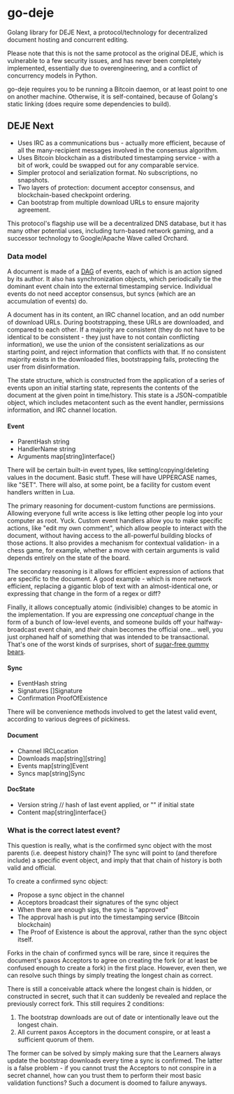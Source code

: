 go-deje
=====

Golang library for DEJE Next, a protocol/technology for decentralized document hosting and concurrent editing.

Please note that this is not the same protocol as the original DEJE, which is vulnerable to a few security issues, and has never been completely implemented, essentially due to overengineering, and a conflict of concurrency models in Python.

go-deje requires you to be running a Bitcoin daemon, or at least point to one on another machine. Otherwise, it is self-contained, because of Golang's static linking (does require some dependencies to build).

## DEJE Next

 * Uses IRC as a communications bus - actually more efficient, because of all the many-recipient messages involved in the consensus algorithm.
 * Uses Bitcoin blockchain as a distributed timestamping service - with a bit of work, could be swapped out for any comparable service.
 * Simpler protocol and serialization format. No subscriptions, no snapshots.
 * Two layers of protection: document acceptor consensus, and blockchain-based checkpoint ordering.
 * Can bootstrap from multiple download URLs to ensure majority agreement.

This protocol's flagship use will be a decentralized DNS database, but it has many other potential uses, including turn-based network gaming, and a successor technology to Google/Apache Wave called Orchard.

### Data model

A document is made of a [DAG][dag] of events, each of which is an action signed by its author. It also has synchronization objects, which periodically tie the dominant event chain into the external timestamping service. Individual events do not need acceptor consensus, but syncs (which are an accumulation of events) do.

A document has in its content, an IRC channel location, and an odd number of download URLs. During bootstrapping, these URLs are downloaded, and compared to each other. If a majority are consistent (they do not have to be identical to be consistent - they just have to not contain conflicting information), we use the union of the consistent serializations as our starting point, and reject information that conflicts with that. If no consistent majority exists in the downloaded files, bootstrapping fails, protecting the user from disinformation.

The state structure, which is constructed from the application of a series of events upon an initial starting state, represents the contents of the document at the given point in time/history. This state is a JSON-compatible object, which includes metacontent such as the event handler, permissions information, and IRC channel location.

#### Event

 * ParentHash string
 * HandlerName string
 * Arguments map[string]interface{}

There will be certain built-in event types, like setting/copying/deleting values in the document. Basic stuff. These will have UPPERCASE names, like "SET". There will also, at some point, be a facility for custom event handlers written in Lua.

The primary reasoning for document-custom functions are permissions. Allowing everyone full write access is like letting other people log into your computer as root. Yuck. Custom event handlers allow you to make specific actions, like "edit my own comment", which allow people to interact with the document, without having access to the all-powerful building blocks of those actions. It also provides a mechanism for contextual validation- in a chess game, for example, whether a move with certain arguments is valid depends entirely on the state of the board.

The secondary reasoning is it allows for efficient expression of actions that are specific to the document. A good example - which is more network efficient, replacing a gigantic blob of text with an almost-identical one, or expressing that change in the form of a regex or diff?

Finally, it allows conceptually atomic (indivisible) changes to be atomic in the implementation. If you are expressing one *conceptual* change in the form of a bunch of low-level events, and someone builds off your halfway-broadcast event chain, and *their* chain becomes the official one... well, you just orphaned half of something that was intended to be transactional. That's one of the worst kinds of surprises, short of [sugar-free gummy bears][bears].

#### Sync

 * EventHash string
 * Signatures []Signature
 * Confirmation ProofOfExistence

There will be convenience methods involved to get the latest valid event, according to various degrees of pickiness.

#### Document

 * Channel IRCLocation
 * Downloads map[string][string]
 * Events map[string]Event
 * Syncs map[string]Sync

#### DocState

 * Version string // hash of last event applied, or "" if initial state
 * Content map[string]interface{}

### What is the correct latest event?

This question is really, what is the confirmed sync object with the most parents (i.e. deepest history chain)? The sync will point to (and therefore include) a specific event object, and imply that that chain of history is both valid and official.

To create a confirmed sync object:

 * Propose a sync object in the channel
 * Acceptors broadcast their signatures of the sync object
 * When there are enough sigs, the sync is "approved"
 * The approval hash is put into the timestamping service (Bitcoin blockchain)
 * The Proof of Existence is about the approval, rather than the sync object itself.

Forks in the chain of confirmed syncs will be rare, since it requires the document's paxos Acceptors to agree on creating the fork (or at least be confused enough to create a fork) in the first place. However, even then, we can resolve such things by simply treating the longest chain as correct.

There is still a conceivable attack where the longest chain is hidden, or constructed in secret, such that it can suddenly be revealed and replace the previously correct fork. This still requires 2 conditions:

 1. The bootstrap downloads are out of date or intentionally leave out the longest chain.
 2. All current paxos Acceptors in the document conspire, or at least a sufficient quorum of them.

The former can be solved by simply making sure that the Learners always update the bootstrap downloads every time a sync is confirmed. The latter is a false problem - if you cannot trust the Acceptors to not conspire in a secret channel, how can you trust them to perform their most basic validation functions? Such a document is doomed to failure anyways.

[dag]: https://en.wikipedia.org/wiki/Directed_acyclic_graph
[bears]: http://www.amazon.com/Haribo-Gummy-Candy-Sugarless-5-Pound/dp/B000EVQWKC/
